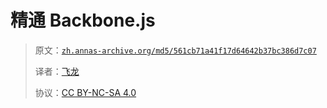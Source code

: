 # 精通 Backbone.js

> 原文：[`zh.annas-archive.org/md5/561cb71a41f17d64642b37bc386d7c07`](https://zh.annas-archive.org/md5/561cb71a41f17d64642b37bc386d7c07)
> 
> 译者：[飞龙](https://github.com/wizardforcel)
> 
> 协议：[CC BY-NC-SA 4.0](http://creativecommons.org/licenses/by-nc-sa/4.0/)